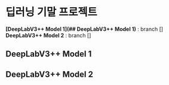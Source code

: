 # 딥러닝 기말 프로젝트

**[DeepLabV3++ Model 1](## DeepLabV3++ Model 1)** : branch [] <br>
**DeepLabV3++ Model 2** : branch []


## DeepLabV3++ Model 1 


## DeepLabV3++ Model 2

